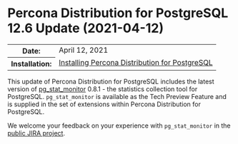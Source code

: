 # Percona Distribution for PostgreSQL 12.6 Update (2021-04-12)


<table class="docutils field-list" frame="void" rules="none">
  <colgroup>
    <col class="field-name">
    <col class="field-body">
  </colgroup>
  <tbody valign="top">
    <tr class="field-odd field">
      <th class="field-name">Date:</th>
      <td class="field-body">April 12, 2021</td>
    </tr>
    <tr class="field-even field">
      <th class="field-name">Installation:</th>
      <td class="field-body">
        <a class="reference external" href="https://www.percona.com/doc/postgresql/12/installing.html#">Installing Percona Distribution for PostgreSQL</a></td>
    </tr>
  </tbody>
</table>

This update of Percona Distribution for PostgreSQL includes the latest version of [pg_stat_monitor](https://github.com/percona/pg_stat_monitor) 0.8.1 - the statistics collection tool for PostgreSQL. `pg_stat_monitor` is available as the Tech Preview Feature  and is supplied in the set of extensions within Percona Distribution for PostgreSQL.

We welcome your feedback on your experience with `pg_stat_monitor` in the [public JIRA project](https://jira.percona.com/projects/DISTPG).
